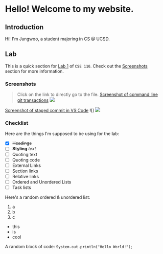 # Hello! Welcome to my website.

## Introduction
Hi! I'm Jungwoo, a student majoring in CS @ UCSD.

## Lab
This is a quick section for [Lab 1](https://canvas.ucsd.edu/courses/54609/assignments/778834) of `CSE 110`. Check out the [Screenshots](#screenshots) section for more information.

### Screenshots

> Click on the link to directly go to the file.
[Screenshot of command line git transactions](screenshots/Screenshot%202024-04-09%20at%209.03.26 AM.png)
![](screenshots/Screenshot%202024-04-09%20at%209.03.26 AM.png)

[Screenshot of staged commit in VS Code](screenshots/Screenshot%202024-04-09%20at%209.08.24 AM.png)
![]
![](screenshots/Screenshot%202024-04-09%20at%209.08.24 AM.png)

### Checklist

Here are the things I'm supposed to be using for the lab:
- [x] ~~Headings~~
- [ ] **Styling** *text*
- [ ] Quoting text
- [ ] Quoting code
- [ ] External Links
- [ ] Section links
- [ ] Relative links
- [ ] Ordered and Unordered Lists
- [ ] Task lists

Here's a random ordered & unordered list:
1. a
2. b
3. c
- this
- is
- cool

A random block of code:
`System.out.println("Hello World!");`
